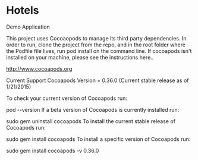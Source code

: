 # Hotels
Demo Application

This project uses Cocoaopods to manage its third party dependencies. In order to run, clone the project from the repo, and in the root folder where the Podfile file lives, run pod install on the command line. If cocoapods isn't installed on your machine, please see the instructions here..

http://www.cocoapods.org

Current Support Cocoapods Version = 0.36.0 (Current stable release as of 1/21/2015)

To check your current version of Cocoapods run:

pod --version
If a beta version of Cocoapods is currently installed run:

sudo gem uninstall cocoapods
To install the current stable release of Cocoapods run:

sudo gem install cocoapods
To install a specific version of Cocoapods run:

sudo gem install cocoapods -v 0.36.0
